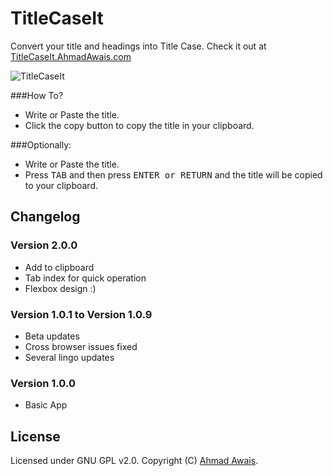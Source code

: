 # TitleCaseIt
Convert your title and headings into Title Case. Check it out at [TitleCaseIt.AhmadAwais.com](http://titlecaseit.ahmadawais.com/)

![TitleCaseIt](https://i.imgur.com/IoZQh1Y.png)

###How To?
- Write or Paste the title.
- Click the copy button to copy the title in your clipboard.

###Optionally:
- Write or Paste the title.
- Press <kbd>TAB</kbd> and then press <kbd>ENTER or RETURN</kbd> and the title will be copied to your clipboard.

## Changelog

### Version 2.0.0 
- Add to clipboard
- Tab index for quick operation
- Flexbox design :)

### Version 1.0.1 to Version 1.0.9
- Beta updates
- Cross browser issues fixed
- Several lingo updates

### Version 1.0.0
- Basic App

## License
Licensed under GNU GPL v2.0. Copyright (C) [Ahmad Awais](http://AhmadAwais.com/).
